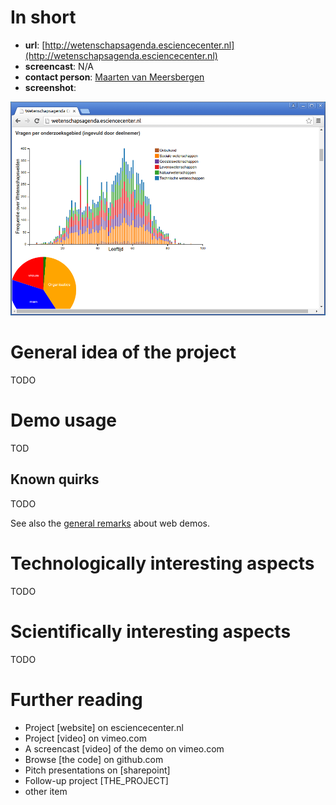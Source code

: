 # In short

- **url**: [http://wetenschapsagenda.esciencecenter.nl](http://wetenschapsagenda.esciencecenter.nl)
- **screencast**: N/A
- **contact person**: [Maarten van Meersbergen](https://www.esciencecenter.nl/profile/maarten-van-meersbergen-msc)
- **screenshot**: 

![screenshot](/demos/wetenschapsagenda/screencapture-demo-wetenschapsagenda.png "Screenshot demo Nationale Wetenschapsagenda")


# General idea of the project

TODO

# Demo usage

TOD

## Known quirks

TODO

See also the [general remarks](/doc/demo-usage-general-remarks.md) about web demos.


# Technologically interesting aspects

TODO

# Scientifically interesting aspects

TODO

# Further reading

- Project [website] on esciencecenter.nl
- Project [video] on vimeo.com
- A screencast [video] of the demo on vimeo.com
- Browse [the code] on github.com
- Pitch presentations on [sharepoint]
- Follow-up project [THE_PROJECT]
- other item






